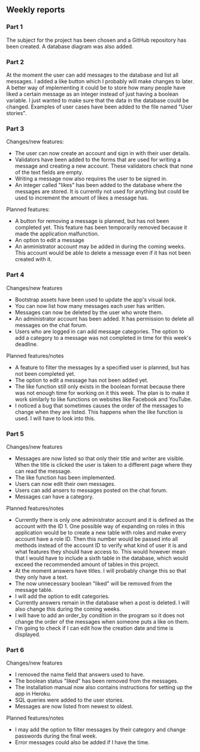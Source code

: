 ## Weekly reports

### Part 1
The subject for the project has been chosen and a GitHub repository has been created. A database diagram was also added.

### Part 2
At the moment the user can add messages to the database and list all messages. I added a like button which I probably will make changes to later. A better way of implementing it could be to store how many people have liked a certain message as an integer instead of just having a boolean variable. I just wanted to make sure that the data in the database could be changed. Examples of user cases have been added to the file named "User stories".

### Part 3
Changes/new features:
* The user can now create an account and sign in with their user details.
* Validators have been added to the forms that are used for writing a message and creating a new account. These validators check that none of the text fields are empty.
* Writing a message now also requires the user to be signed in.
* An integer called "likes" has been added to the database where the messages are stored. It is currently not used for anything but could be used to increment the amount of likes a message has.

Planned features:
* A button for removing a message is planned, but has not been completed yet. This feature has been temporarily removed because it made the application malfunction.
* An option to edit a message
* An anministrator account may be added in during the coming weeks. This account would be able to delete a message even if it has not been created with it.

### Part 4
Changes/new features
* Bootstrap assets have been used to update the app's visual look.
* You can now list how many messages each user has written.
* Messages can now be deleted by the user who wrote them.
* An administrator account has been added. It has permission to delete all messages on the chat forum.
* Users who are logged in can add message categories. The option to add a category to a message was not completed in time for this week's deadline.

Planned features/notes
* A feature to filter the messages by a specified user is planned, but has not been completed yet.
* The option to edit a message has not been added yet.
* The like function still only exists in the boolean format because there was not enough time for working on it this week. The plan is to make it work similarly to like functions on websites like Facebook and YouTube.
* I noticed a bug that sometimes causes the order of the messages to change when they are listed. This happens when the like function is used. I will have to look into this.

### Part 5
Changes/new features
* Messages are now listed so that only their title and writer are visible. When the title is clicked the user is taken to a different page where they can read the message.
* The like function has been implemented.
* Users can now edit their own messages.
* Users can add ansers to messages posted on the chat forum.
* Messages can have a category.

Planned features/notes
* Currently there is only one administrator account and it is defined as the account with the ID 1. One possible way of expanding on roles in this application would be to create a new table with roles and make every account have a role ID. Then this number would be passed into all methods instead of the account ID to verify what kind of user it is and what features they should have access to. This would however mean that I would have to include a sixth table in the database, which would exceed the recommended amount of tables in this project.
* At the moment answers have titles. I will probably change this so that they only have a text.
* The now unnecessary boolean "liked" will be removed from the message table.
* I will add the option to edit categories.
* Currently answers remain in the database when a post is deleted. I will also change this during the coming weeks.
* I will have to add an order_by condition in the program so it does not change the order of the messages when someone puts a like on them.
* I'm going to check if I can edit how the creation date and time is displayed.

### Part 6
Changes/new features
* I removed the name field that answers used to have.
* The boolean status "liked" has been removed from the messages.
* The installation manual now also contains instructions for setting up the app in Heroku.
* SQL queries were added to the user stories.
* Messages are now listed from newest to oldest.

Planned features/notes
* I may add the option to filter messages by their category and change passwords during the final week.
* Error messages could also be added if I have the time.
